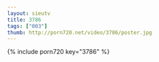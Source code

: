 ```yaml
--- 
layout: sieutv
title: 3786
tags: ["003"]
thumb: http://porn720.net/video/3786/poster.jpg
---
```

{% include porn720 key="3786" %} 
